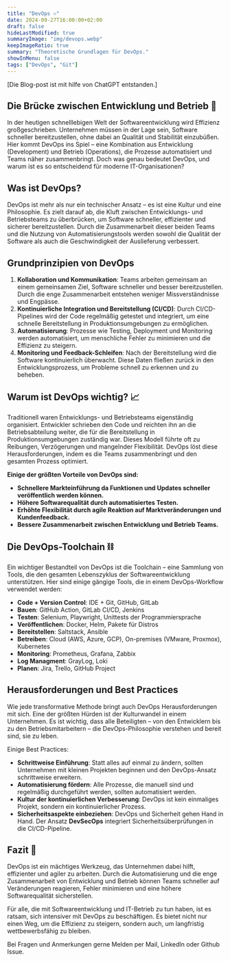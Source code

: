 ```yaml
---
title: "DevOps ♾️"
date: 2024-09-27T16:00:00+02:00
draft: false
hideLastModified: true
summaryImage: "img/devops.webp"
keepImageRatio: true
summary: "Theoretische Grundlagen für DevOps."
showInMenu: false
tags: ["DevOps", "Git"]
---
```


[Die Blog-post ist mit hilfe von ChatGPT entstanden.]

## Die Brücke zwischen Entwicklung und Betrieb 🌉

In der heutigen schnelllebigen Welt der Softwareentwicklung wird Effizienz großgeschrieben.
Unternehmen müssen in der Lage sein, Software schneller bereitzustellen, ohne dabei an Qualität und Stabilität einzubüßen.
Hier kommt DevOps ins Spiel – eine Kombination aus Entwicklung (Development) und Betrieb (Operations), die Prozesse automatisiert und Teams näher zusammenbringt.
Doch was genau bedeutet DevOps, und warum ist es so entscheidend für moderne IT-Organisationen?

## Was ist DevOps?

DevOps ist mehr als nur ein technischer Ansatz – es ist eine Kultur und eine Philosophie.
Es zielt darauf ab, die Kluft zwischen Entwicklungs- und Betriebsteams zu überbrücken, um Software schneller, effizienter und sicherer bereitzustellen.
Durch die Zusammenarbeit dieser beiden Teams und die Nutzung von Automatisierungstools werden sowohl die Qualität der Software als auch die Geschwindigkeit der Auslieferung verbessert.

## Grundprinzipien von DevOps

1. **Kollaboration und Kommunikation**: Teams arbeiten gemeinsam an einem gemeinsamen Ziel, Software schneller und besser bereitzustellen. Durch die enge Zusammenarbeit entstehen weniger Missverständnisse und Engpässe.
2. **Kontinuierliche Integration und Bereitstellung (CI/CD)**: Durch CI/CD-Pipelines wird der Code regelmäßig getestet und integriert,
um eine schnelle Bereitstellung in Produktionsumgebungen zu ermöglichen.
3. **Automatisierung**: Prozesse wie Testing, Deployment und Monitoring werden automatisiert, um menschliche Fehler zu minimieren und die Effizienz zu steigern.
4. **Monitoring und Feedback-Schleifen**: Nach der Bereitstellung wird die Software kontinuierlich überwacht.
Diese Daten fließen zurück in den Entwicklungsprozess, um Probleme schnell zu erkennen und zu beheben.

## Warum ist DevOps wichtig? 📈

Traditionell waren Entwicklungs- und Betriebsteams eigenständig organisiert.
Entwickler schrieben den Code und reichten ihn an die Betriebsabteilung weiter,
die für die Bereitstellung in Produktionsumgebungen zuständig war.
Dieses Modell führte oft zu Reibungen, Verzögerungen und mangelnder Flexibilität.
DevOps löst diese Herausforderungen, indem es die Teams zusammenbringt und den gesamten Prozess optimiert.

**Einige der größten Vorteile von DevOps sind:**

- **Schnellere Markteinführung da Funktionen und Updates schneller veröffentlich werden können.**
- **Höhere Softwarequalität durch automatisiertes Testen.**
- **Erhöhte Flexibilität durch agile Reaktion auf Marktveränderungen und Kundenfeedback.**
- **Bessere Zusammenarbeit zwischen Entwicklung und Betrieb Teams.**

## Die DevOps-Toolchain ⛓️

Ein wichtiger Bestandteil von DevOps ist die Toolchain – eine Sammlung von Tools, die den gesamten Lebenszyklus der Softwareentwicklung unterstützen.
Hier sind einige gängige Tools, die in einem DevOps-Workflow verwendet werden:

- **Code + Version Control**: IDE + Git, GitHub, GitLab
- **Bauen**: GitHub Action, GitLab CI/CD, Jenkins
- **Testen**: Selenium, Playwright, Unittests der Programmiersprache
- **Veröffentlichen**: Docker, Helm, Pakete für Distros
- **Bereitstellen**: Saltstack, Ansible
- **Betreiben**: Cloud (AWS, Azure, GCP), On-premises (VMware, Proxmox), Kubernetes
- **Monitoring**: Prometheus, Grafana, Zabbix
- **Log Managment**: GrayLog, Loki
- **Planen**: Jira, Trello, GitHub Project 

## Herausforderungen und Best Practices

Wie jede transformative Methode bringt auch DevOps Herausforderungen mit sich.
Eine der größten Hürden ist der Kulturwandel in einem Unternehmen.
Es ist wichtig, dass alle Beteiligten – von den Entwicklern bis zu den Betriebsmitarbeitern – die DevOps-Philosophie verstehen und bereit sind, sie zu leben.

Einige Best Practices:

- **Schrittweise Einführung**: Statt alles auf einmal zu ändern, sollten Unternehmen mit kleinen Projekten beginnen und den DevOps-Ansatz schrittweise erweitern.
- **Automatisierung fördern**: Alle Prozesse, die manuell sind und regelmäßig durchgeführt werden, sollten automatisiert werden.
- **Kultur der kontinuierlichen Verbesserung**: DevOps ist kein einmaliges Projekt, sondern ein kontinuierlicher Prozess.
- **Sicherheitsaspekte einbeziehen**: DevOps und Sicherheit gehen Hand in Hand. 
Der Ansatz **DevSecOps** integriert Sicherheitsüberprüfungen in die CI/CD-Pipeline.

## Fazit 🏁

DevOps ist ein mächtiges Werkzeug, das Unternehmen dabei hilft, effizienter und agiler zu arbeiten. 
Durch die Automatisierung und die enge Zusammenarbeit von Entwicklung und Betrieb können Teams schneller auf Veränderungen reagieren, Fehler minimieren und eine höhere Softwarequalität sicherstellen.

Für alle, die mit Softwareentwicklung und IT-Betrieb zu tun haben, ist es ratsam, sich intensiver mit DevOps zu beschäftigen.
Es bietet nicht nur einen Weg, um die Effizienz zu steigern, sondern auch, um langfristig wettbewerbsfähig zu bleiben.

Bei Fragen und Anmerkungen gerne Melden per Mail, LinkedIn oder Github Issue.